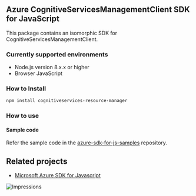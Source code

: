 ## Azure CognitiveServicesManagementClient SDK for JavaScript

This package contains an isomorphic SDK for CognitiveServicesManagementClient.

### Currently supported environments

- Node.js version 8.x.x or higher
- Browser JavaScript

### How to Install

```bash
npm install cognitiveservices-resource-manager
```

### How to use

#### Sample code

Refer the sample code in the [azure-sdk-for-js-samples](https://github.com/Azure/azure-sdk-for-js-samples) repository.

## Related projects

- [Microsoft Azure SDK for Javascript](https://github.com/Azure/azure-sdk-for-js)


![Impressions](https://azure-sdk-impressions.azurewebsites.net/api/impressions/azure-sdk-for-js%2Fsdk%2Fcdn%2Farm-cdn%2FREADME.png)
